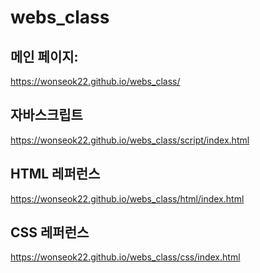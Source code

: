 # webs_class

## 메인 페이지:
https://wonseok22.github.io/webs_class/

## 자바스크립트
https://wonseok22.github.io/webs_class/script/index.html

## HTML 레퍼런스
https://wonseok22.github.io/webs_class/html/index.html

## CSS 레퍼런스
https://wonseok22.github.io/webs_class/css/index.html

